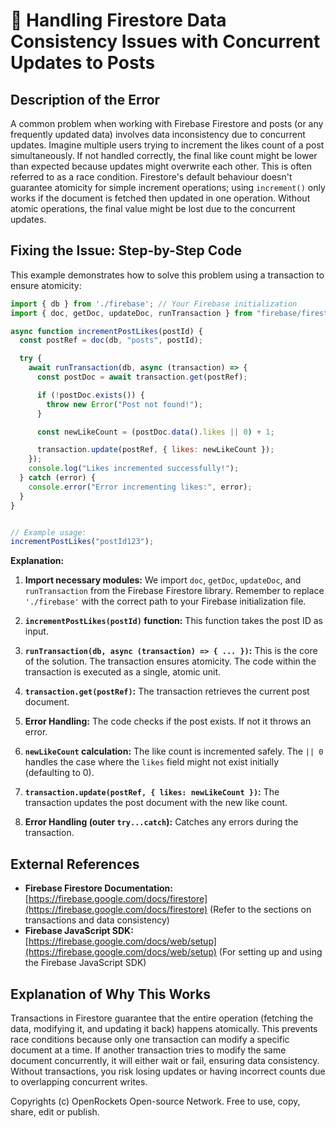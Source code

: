 # 🐞 Handling Firestore Data Consistency Issues with Concurrent Updates to Posts


## Description of the Error

A common problem when working with Firebase Firestore and posts (or any frequently updated data) involves data inconsistency due to concurrent updates.  Imagine multiple users trying to increment the likes count of a post simultaneously.  If not handled correctly, the final like count might be lower than expected because updates might overwrite each other. This is often referred to as a race condition.  Firestore's default behaviour doesn't guarantee atomicity for simple increment operations; using `increment()` only works if the document is fetched then updated in one operation. Without atomic operations, the final value might be lost due to the concurrent updates.

## Fixing the Issue: Step-by-Step Code

This example demonstrates how to solve this problem using a transaction to ensure atomicity:

```javascript
import { db } from './firebase'; // Your Firebase initialization
import { doc, getDoc, updateDoc, runTransaction } from "firebase/firestore";

async function incrementPostLikes(postId) {
  const postRef = doc(db, "posts", postId);

  try {
    await runTransaction(db, async (transaction) => {
      const postDoc = await transaction.get(postRef);

      if (!postDoc.exists()) {
        throw new Error("Post not found!");
      }

      const newLikeCount = (postDoc.data().likes || 0) + 1;

      transaction.update(postRef, { likes: newLikeCount });
    });
    console.log("Likes incremented successfully!");
  } catch (error) {
    console.error("Error incrementing likes:", error);
  }
}


// Example usage:
incrementPostLikes("postId123");
```

**Explanation:**

1. **Import necessary modules:** We import `doc`, `getDoc`, `updateDoc`, and `runTransaction` from the Firebase Firestore library.  Remember to replace `'./firebase'` with the correct path to your Firebase initialization file.

2. **`incrementPostLikes(postId)` function:** This function takes the post ID as input.

3. **`runTransaction(db, async (transaction) => { ... })`:** This is the core of the solution.  The transaction ensures atomicity.  The code within the transaction is executed as a single, atomic unit.

4. **`transaction.get(postRef)`:**  The transaction retrieves the current post document.

5. **Error Handling:** The code checks if the post exists. If not it throws an error.

6. **`newLikeCount` calculation:** The like count is incremented safely.  The `|| 0` handles the case where the `likes` field might not exist initially (defaulting to 0).

7. **`transaction.update(postRef, { likes: newLikeCount })`:** The transaction updates the post document with the new like count.

8. **Error Handling (outer `try...catch`):** Catches any errors during the transaction.

## External References

* **Firebase Firestore Documentation:** [https://firebase.google.com/docs/firestore](https://firebase.google.com/docs/firestore)  (Refer to the sections on transactions and data consistency)
* **Firebase JavaScript SDK:** [https://firebase.google.com/docs/web/setup](https://firebase.google.com/docs/web/setup) (For setting up and using the Firebase JavaScript SDK)


## Explanation of Why This Works

Transactions in Firestore guarantee that the entire operation (fetching the data, modifying it, and updating it back) happens atomically. This prevents race conditions because only one transaction can modify a specific document at a time.  If another transaction tries to modify the same document concurrently, it will either wait or fail, ensuring data consistency.  Without transactions, you risk losing updates or having incorrect counts due to overlapping concurrent writes.


Copyrights (c) OpenRockets Open-source Network. Free to use, copy, share, edit or publish.

